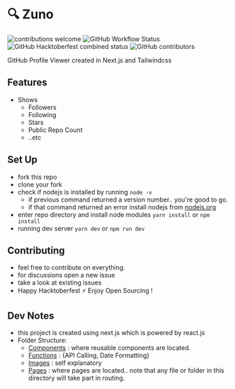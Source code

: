 # 🔍 Zuno  
![contributions welcome](https://img.shields.io/badge/contributions-welcome-brightgreen.svg?style=for-the-badge) 
![GitHub Workflow Status](https://img.shields.io/github/workflow/status/akshayitzme/zuno/CodeQL?style=for-the-badge)
![GitHub Hacktoberfest combined status](https://img.shields.io/github/hacktoberfest/2021/akshayitzme/zuno?style=for-the-badge)
![GitHub contributors](https://img.shields.io/github/contributors/akshayitzme/zuno?style=for-the-badge)


GitHub Profile Viewer created in Next.js and Tailwindcss

## Features
- Shows 
	- Followers
	- Following 
	- Stars 	
	- Public Repo Count
	- ..etc
    
## Set Up
- fork this repo 
- clone your fork 
- check if nodejs is installed by running
	`node -v`
	- if previous command returned a version number.. you're good to go. 
	- if that command returned an error install nodejs from [nodejs.org](https://nodejs.org)
- enter repo directory and install node modules ```yarn install``` 
or 
```npm install```
- running dev server ```yarn dev``` or ```npm run dev```


## Contributing
- feel free to contribute on everything.
- for discussions open a new issue
- take a look at existing issues
- Happy Hacktoberfest ⚡ Enjoy Open Sourcing ! 

## Dev Notes
- this project is created using next.js which is powered by react.js
- Folder Structure:
	- [Components](/components) : where reusable components are located.
	- [Functions](/functions) : {API Calling, Date Formatting}
	- [Images](/images) : self explanatory
	- [Pages](/pages) : where pages are located.. note that any file or folder in this directory will take part in routing.
